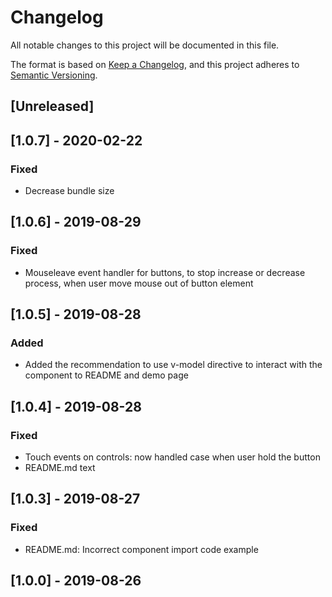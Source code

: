 # Changelog

All notable changes to this project will be documented in this file.

The format is based on [Keep a Changelog](https://keepachangelog.com/en/1.0.0/),
and this project adheres to [Semantic Versioning](https://semver.org/spec/v2.0.0.html).

## [Unreleased]

## [1.0.7] - 2020-02-22

### Fixed

-   Decrease bundle size

## [1.0.6] - 2019-08-29

### Fixed

-   Mouseleave event handler for buttons, to stop increase or decrease process, when user move mouse out of button element

## [1.0.5] - 2019-08-28

### Added

-   Added the recommendation to use v-model directive to interact with the component to README and demo page

## [1.0.4] - 2019-08-28

### Fixed

-   Touch events on controls: now handled case when user hold the button
-   README.md text

## [1.0.3] - 2019-08-27

### Fixed

-   README.md: Incorrect component import code example

## [1.0.0] - 2019-08-26
